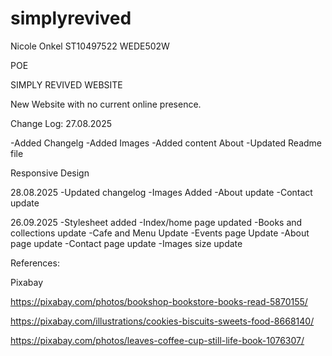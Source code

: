 # simplyrevived

Nicole Onkel
ST10497522
WEDE502W

POE

SIMPLY REVIVED WEBSITE

New Website with no current online presence.


Change Log:
27.08.2025

-Added Changelg
-Added Images
-Added content 
   About
-Updated Readme file


Responsive Design 




28.08.2025
-Updated changelog
-Images Added
-About update
-Contact update

26.09.2025
-Stylesheet added
-Index/home page updated
-Books and collections update
-Cafe and Menu Update
-Events page Update
-About page update
-Contact page update
-Images size update





References:

Pixabay

https://pixabay.com/photos/bookshop-bookstore-books-read-5870155/

https://pixabay.com/illustrations/cookies-biscuits-sweets-food-8668140/

https://pixabay.com/photos/leaves-coffee-cup-still-life-book-1076307/



